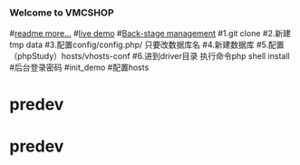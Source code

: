 ### Welcome to VMCSHOP ###
#[readme more...](http://www.vmcshop.com/readme)
#[live demo](https://center.cctvag.com/)
#[Back-stage management](https://center.cctvag.com/index.php/console/)
#1.git clone
#2.新建tmp data
#3.配置config/config.php/ 只要改数据库名
#4.新建数据库
#5.配置（phpStudy）hosts/vhosts-conf
#6.进到driver目录 执行命令php shell install
#后台登录密码
#init_demo
#配置hosts
# predev
# predev
